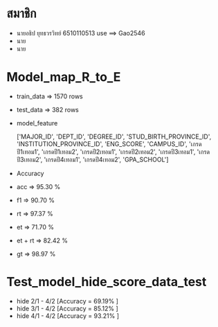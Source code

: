 # สมาชิก
- นายอธิป ยุทธวรวิทย์ 6510110513 use ==> Gao2546
- นาย
- นาย

# Model_map_R_to_E

- train_data => 1570 rows
- test_data  => 382 rows

- model_feature  

	['MAJOR_ID', 'DEPT_ID', 'DEGREE_ID', 'STUD_BIRTH_PROVINCE_ID',
'INSTITUTION_PROVINCE_ID', 'ENG_SCORE', 'CAMPUS_ID',
'เกรดปี1เทอม1', 'เกรดปี1เทอม2', 'เกรดปี2เทอม1', 'เกรดปี2เทอม2',
'เกรดปี3เทอม1', 'เกรดปี3เทอม2', 'เกรดปี4เทอม1', 'เกรดปี4เทอม2',
'GPA_SCHOOL']
       		
- Accuracy
- acc     =>  95.30 %
- f1      =>  90.70 %
- rt      =>  97.37 %
- et      =>  71.70 %
- et + rt =>  82.42 %
- gt      =>  98.97 %

# Test_model_hide_score_data_test

- hide 2/1 - 4/2 [Accuracy = 69.19% ] 
- hide 3/1 - 4/2 [Accuracy = 85.12% ]
- hide 4/1 - 4/2 [Accuracy = 93.21% ]
